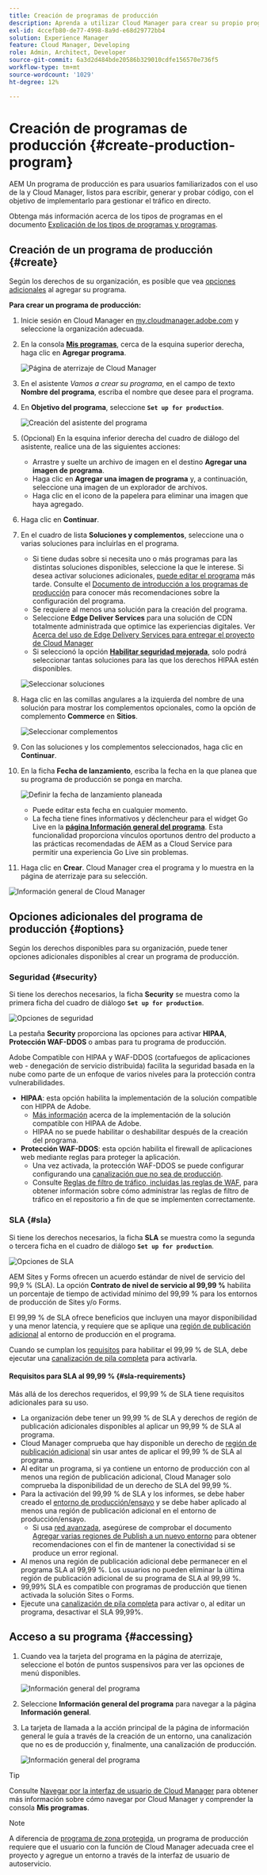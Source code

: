 ```yaml
---
title: Creación de programas de producción
description: Aprenda a utilizar Cloud Manager para crear su propio programa de producción y alojar tráfico en directo.
exl-id: 4ccefb80-de77-4998-8a9d-e68d29772bb4
solution: Experience Manager
feature: Cloud Manager, Developing
role: Admin, Architect, Developer
source-git-commit: 6a3d2d484bde20586b329010cdfe156570e736f5
workflow-type: tm+mt
source-wordcount: '1029'
ht-degree: 12%

---
```



# Creación de programas de producción {#create-production-program}

AEM Un programa de producción es para usuarios familiarizados con el uso de la y Cloud Manager, listos para escribir, generar y probar código, con el objetivo de implementarlo para gestionar el tráfico en directo.

Obtenga más información acerca de los tipos de programas en el documento [Explicación de los tipos de programas y programas](program-types.md).

## Creación de un programa de producción {#create}

Según los derechos de su organización, es posible que vea [opciones adicionales](#options) al agregar su programa.

**Para crear un programa de producción:**

1. Inicie sesión en Cloud Manager en [my.cloudmanager.adobe.com](https://my.cloudmanager.adobe.com/) y seleccione la organización adecuada.

1. En la consola **[Mis programas](/help/implementing/cloud-manager/navigation.md#my-programs)**, cerca de la esquina superior derecha, haga clic en **Agregar programa**.

   ![Página de aterrizaje de Cloud Manager](assets/log-in.png)

1. En el asistente *Vamos a crear su programa*, en el campo de texto **Nombre del programa**, escriba el nombre que desee para el programa.

1. En **Objetivo del programa**, seleccione **`Set up for production`**.

   ![Creación del asistente del programa](assets/create-production-program.png)

1. (Opcional) En la esquina inferior derecha del cuadro de diálogo del asistente, realice una de las siguientes acciones:

   * Arrastre y suelte un archivo de imagen en el destino **Agregar una imagen de programa**.
   * Haga clic en **Agregar una imagen de programa** y, a continuación, seleccione una imagen de un explorador de archivos.
   * Haga clic en el icono de la papelera para eliminar una imagen que haya agregado.

1. Haga clic en **Continuar**.

1. En el cuadro de lista **Soluciones y complementos**, seleccione una o varias soluciones para incluirlas en el programa.

   * Si tiene dudas sobre si necesita uno o más programas para las distintas soluciones disponibles, seleccione la que le interese. Si desea activar soluciones adicionales, [puede editar el programa](/help/implementing/cloud-manager/getting-access-to-aem-in-cloud/editing-programs.md) más tarde. Consulte el [Documento de introducción a los programas de producción](/help/implementing/cloud-manager/getting-access-to-aem-in-cloud/introduction-production-programs.md) para conocer más recomendaciones sobre la configuración del programa.
   * Se requiere al menos una solución para la creación del programa.
   * Seleccione **Edge Deliver Services** para una solución de CDN totalmente administrada que optimice las experiencias digitales. Ver [Acerca del uso de Edge Delivery Services para entregar el proyecto de Cloud Manager](#edge-overview)
   * Si seleccionó la opción **[Habilitar seguridad mejorada](#security)**, solo podrá seleccionar tantas soluciones para las que los derechos HIPAA estén disponibles.

   ![Seleccionar soluciones](/help/implementing/cloud-manager/assets/add-production-program-with-edge.png)

1. Haga clic en las comillas angulares a la izquierda del nombre de una solución para mostrar los complementos opcionales, como la opción de complemento **Commerce** en **Sitios**.

   ![Seleccionar complementos](assets/setup-prod-commerce.png)

1. Con las soluciones y los complementos seleccionados, haga clic en **Continuar**.

1. En la ficha **Fecha de lanzamiento**, escriba la fecha en la que planea que su programa de producción se ponga en marcha.

   ![Definir la fecha de lanzamiento planeada](assets/set-up-go-live.png)

   * Puede editar esta fecha en cualquier momento.
   * La fecha tiene fines informativos y déclencheur para el widget Go Live en la [**página Información general del programa**](/help/implementing/cloud-manager/getting-access-to-aem-in-cloud/editing-programs.md#program-overview). Esta funcionalidad proporciona vínculos oportunos dentro del producto a las prácticas recomendadas de AEM as a Cloud Service para permitir una experiencia Go Live sin problemas.

1. Haga clic en **Crear**. Cloud Manager crea el programa y lo muestra en la página de aterrizaje para su selección.

![Información general de Cloud Manager](assets/navigate-cm.png)

## Opciones adicionales del programa de producción {#options}

Según los derechos disponibles para su organización, puede tener opciones adicionales disponibles al crear un programa de producción.

### Seguridad {#security}

Si tiene los derechos necesarios, la ficha **Security** se muestra como la primera ficha del cuadro de diálogo **`Set up for production`**.

![Opciones de seguridad](assets/create-production-program-security.png)

La pestaña **Security** proporciona las opciones para activar **HIPAA**, **Protección WAF-DDOS** o ambas para tu programa de producción.

Adobe Compatible con HIPAA y WAF-DDOS (cortafuegos de aplicaciones web - denegación de servicio distribuida) facilita la seguridad basada en la nube como parte de un enfoque de varios niveles para la protección contra vulnerabilidades.

* **HIPAA**: esta opción habilita la implementación de la solución compatible con HIPPA de Adobe.
   * [Más información](https://www.adobe.com/trust/compliance/hipaa-ready.html) acerca de la implementación de la solución compatible con HIPAA de Adobe.
   * HIPAA no se puede habilitar o deshabilitar después de la creación del programa.
* **Protección WAF-DDOS**: esta opción habilita el firewall de aplicaciones web mediante reglas para proteger la aplicación.
   * Una vez activada, la protección WAF-DDOS se puede configurar configurando una [canalización que no sea de producción](/help/implementing/cloud-manager/configuring-pipelines/configuring-non-production-pipelines.md).
   * Consulte [Reglas de filtro de tráfico, incluidas las reglas de WAF](/help/security/traffic-filter-rules-including-waf.md), para obtener información sobre cómo administrar las reglas de filtro de tráfico en el repositorio a fin de que se implementen correctamente.

### SLA {#sla}

Si tiene los derechos necesarios, la ficha **SLA** se muestra como la segunda o tercera ficha en el cuadro de diálogo **`Set up for production`**.

![Opciones de SLA](assets/create-production-program-sla.png)

AEM Sites y Forms ofrecen un acuerdo estándar de nivel de servicio del 99,9 % (SLA). La opción **Contrato de nivel de servicio al 99,99 %** habilita un porcentaje de tiempo de actividad mínimo del 99,99 % para los entornos de producción de Sites y/o Forms.

El 99,99 % de SLA ofrece beneficios que incluyen una mayor disponibilidad y una menor latencia, y requiere que se aplique una [región de publicación adicional](/help/implementing/cloud-manager/manage-environments.md#multiple-regions) al entorno de producción en el programa.

Cuando se cumplan los [requisitos](#sla-requirements) para habilitar el 99,99 % de SLA, debe ejecutar una [canalización de pila completa](/help/implementing/cloud-manager/configuring-pipelines/configuring-production-pipelines.md) para activarla.

#### Requisitos para SLA al 99,99 % {#sla-requirements}

Más allá de los derechos requeridos, el 99,99 % de SLA tiene requisitos adicionales para su uso.

* La organización debe tener un 99,99 % de SLA y derechos de región de publicación adicionales disponibles al aplicar un 99,99 % de SLA al programa.
* Cloud Manager comprueba que hay disponible un derecho de [región de publicación adicional](/help/implementing/cloud-manager/manage-environments.md#multiple-regions) sin usar antes de aplicar el 99,99 % de SLA al programa.
* Al editar un programa, si ya contiene un entorno de producción con al menos una región de publicación adicional, Cloud Manager solo comprueba la disponibilidad de un derecho de SLA del 99,99 %.
* Para la activación del 99,99 % de SLA y los informes, se debe haber creado el [entorno de producción/ensayo](/help/implementing/cloud-manager/manage-environments.md#adding-environments) y se debe haber aplicado al menos una región de publicación adicional en el entorno de producción/ensayo.
   * Si usa [red avanzada](/help/security/configuring-advanced-networking.md), asegúrese de comprobar el documento [Agregar varias regiones de Publish a un nuevo entorno](/help/implementing/cloud-manager/manage-environments.md#adding-regions) para obtener recomendaciones con el fin de mantener la conectividad si se produce un error regional.
* Al menos una región de publicación adicional debe permanecer en el programa SLA al 99,99 %. Los usuarios no pueden eliminar la última región de publicación adicional de su programa de SLA al 99,99 %.
* 99,99% SLA es compatible con programas de producción que tienen activada la solución Sites o Forms.
* Ejecute una [canalización de pila completa](/help/implementing/cloud-manager/configuring-pipelines/configuring-production-pipelines.md) para activar o, al editar un programa, desactivar el SLA 99,99%.

## Acceso a su programa {#accessing}

1. Cuando vea la tarjeta del programa en la página de aterrizaje, seleccione el botón de puntos suspensivos para ver las opciones de menú disponibles.

   ![Información general del programa](assets/program-overview.png)

1. Seleccione **Información general del programa** para navegar a la página **Información general**.

1. La tarjeta de llamada a la acción principal de la página de información general le guía a través de la creación de un entorno, una canalización que no es de producción y, finalmente, una canalización de producción.

   ![Información general del programa](assets/set-up-prod5.png)

>[!TIP]
>
>Consulte [Navegar por la interfaz de usuario de Cloud Manager](/help/implementing/cloud-manager/navigation.md) para obtener más información sobre cómo navegar por Cloud Manager y comprender la consola **Mis programas**.

>[!NOTE]
>
>A diferencia de [programa de zona protegida](introduction-sandbox-programs.md#auto-creation), un programa de producción requiere que el usuario con la función de Cloud Manager adecuada cree el proyecto y agregue un entorno a través de la interfaz de usuario de autoservicio.


